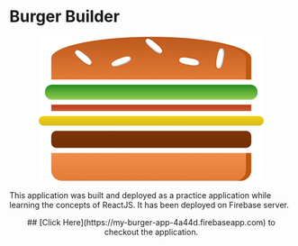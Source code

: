 # Burger Builder

<p align="center">
  <img src="/build/static/media/burger-logo.b8503d26.png">
</p>

This application was built and deployed as a practice application while learning the concepts of ReactJS. It has been deployed on Firebase server.

<center> ## [Click Here](https://my-burger-app-4a44d.firebaseapp.com) to checkout the application. </center>
